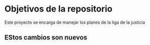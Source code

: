 # Objetivos de la repositorio

Este proyecto se encarga de manejar los planes de la liga de la justicia


## EStos cambios son nuevos